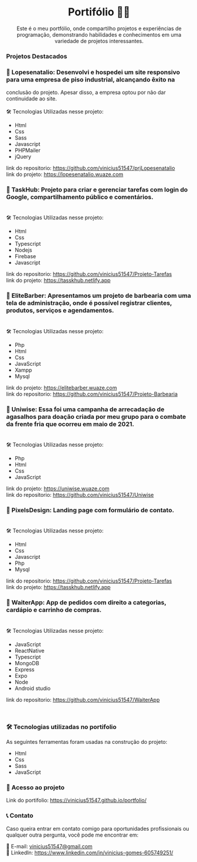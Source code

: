<h1 align="center">Portifólio 👨‍💻</h1>

<p align="center">Este é o meu portfólio, onde compartilho projetos e experiências de programação, demonstrando habilidades e conhecimentos em uma variedade de projetos interessantes.</p>

### Projetos Destacados

### 🔸 Lopesenatalio: Desenvolvi e hospedei um site responsivo para uma empresa de piso industrial, alcançando êxito na 
conclusão do projeto. Apesar disso, a empresa optou por não dar continuidade ao site. <br /><br />
🛠 Tecnologias Utilizadas nesse projeto:

- Html
- Css
- Sass
- Javascript
- PHPMailer
- jQuery

link do repositorio: https://github.com/vinicius51547/prjLopesenatalio <br />
link do projeto: https://lopesenatalio.wuaze.com

### 🔸 TaskHub: Projeto para criar e gerenciar tarefas com login do Google, compartilhamento público e comentários. <br /><br />
🛠 Tecnologias Utilizadas nesse projeto:

- Html
- Css
- Typescript
- Nodejs
- Firebase
- Javascript

link do repositorio: https://github.com/vinicius51547/Projeto-Tarefas <br />
link do projeto: https://tasskhub.netlify.app


### 🔸 EliteBarber: Apresentamos um projeto de barbearia com uma tela de administração, onde é possível registrar clientes, produtos, serviços e agendamentos. <br /><br />
🛠 Tecnologias Utilizadas nesse projeto:

- Php
- Html
- Css
- JavaScript
- Xampp
- Mysql

link do projeto: https://elitebarber.wuaze.com <br />
link do repositorio: https://github.com/vinicius51547/Projeto-Barbearia

### 🔸 Uniwise: Essa foi uma campanha de arrecadação de agasalhos para doação criada por meu grupo para o combate da frente fria que ocorreu em maio de 2021. <br /><br />
🛠 Tecnologias Utilizadas nesse projeto:

- Php
- Html
- Css
- JavaScript

link do projeto: https://uniwise.wuaze.com <br />
link do repositorio: https://github.com/vinicius51547/Uniwise

### 🔸 PixelsDesign: Landing page com formulário de contato. <br /><br />
🛠 Tecnologias Utilizadas nesse projeto:

- Html
- Css
- Javascript
- Php
- Mysql

link do repositorio: https://github.com/vinicius51547/Projeto-Tarefas <br />
link do projeto: https://tasskhub.netlify.app


### 🔸 WaiterApp: App de pedidos com direito a categorias, cardápio e carrinho de compras. <br /><br />
🛠 Tecnologias Utilizadas nesse projeto:

- JavaScript
- ReactNative
- Typescript
- MongoDB
- Express
- Expo
- Node
- Android studio

link do repositorio: https://github.com/vinicius51547/WaiterApp

<br />

### 🛠 Tecnologias utilizadas no portifolio
As seguintes ferramentas foram usadas na construção do projeto:

- Html
- Css
- Sass
- JavaScript

### 🔗 Acesso ao projeto
Link do portifolio: https://vinicius51547.github.io/portfolio/


### 📞 Contato

Caso queira entrar em contato comigo para oportunidades profissionais ou qualquer outra pergunta, você pode me encontrar em:

📧 E-mail: vinicius51547@gmail.com <br />
🔗 LinkedIn: https://www.linkedin.com/in/vinicius-gomes-605749251/
